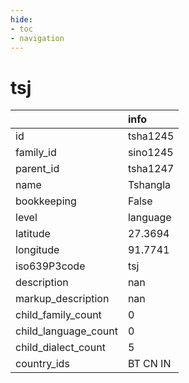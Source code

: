 ```yaml
---
hide:
- toc
- navigation
---
```

# tsj
|                      | info     |
|:---------------------|:---------|
| id                   | tsha1245 |
| family_id            | sino1245 |
| parent_id            | tsha1247 |
| name                 | Tshangla |
| bookkeeping          | False    |
| level                | language |
| latitude             | 27.3694  |
| longitude            | 91.7741  |
| iso639P3code         | tsj      |
| description          | nan      |
| markup_description   | nan      |
| child_family_count   | 0        |
| child_language_count | 0        |
| child_dialect_count  | 5        |
| country_ids          | BT CN IN |